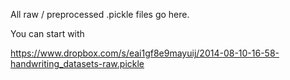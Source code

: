 All raw / preprocessed .pickle files go here.

You can start with

https://www.dropbox.com/s/eai1gf8e9mayuij/2014-08-10-16-58-handwriting_datasets-raw.pickle